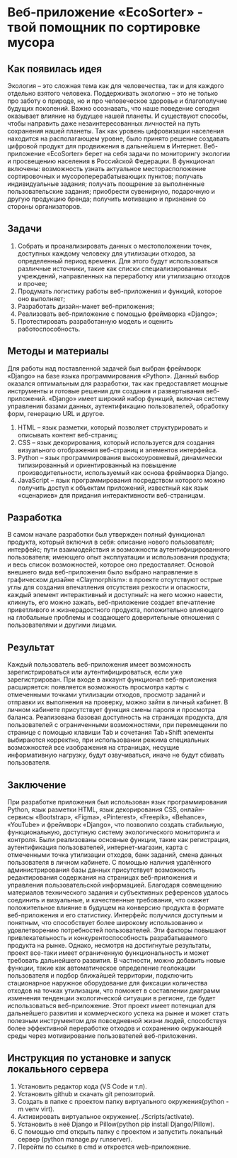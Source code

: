 # Веб-приложение «EcoSorter» - твой помощник по сортировке мусора
## Как появилась идея
Экология – это сложная тема как для человечества, так и для каждого отдельно взятого человека. Поддерживать экологию – это не только про заботу о природе, но и про человеческое здоровье и благополучие будущих поколений. Важно осознавать, что наше поведение сегодня оказывает влияние на будущее нашей планеты. И существуют способы, чтобы направить даже незаинтересованных личностей на путь сохранения нашей планеты. Так как уровень цифровизации населения находится на располагающем уровне, было принято решение создавать цифровой продукт для продвижения в дальнейшем в Интернет. Веб-приложение «EcoSorter» берет на себя задачи по мониторингу экологии и просвещению населения в Российской Федерации. В функционал включены: возможность узнать актуальное месторасположение сортировочных и мусороперерабатывающих пунктов; получать индивидуальные задания; получать поощрение за выполненные пользовательские задания; приобрести сувенирную, подарочную и другую продукцию бренда; получить мотивацию и признание со стороны организаторов.

## Задачи
1. Собрать и проанализировать данных о местоположении точек, доступных каждому человеку для утилизации отходов, за определенный период времени. Для этого будут использоваться различные источники, такие как списки специализированных учреждений, направленных на переработку или утилизацию отходов и прочее;
2. Продумать логистику работы веб-приложения и функций, которое оно выполняет;
3. Разработать дизайн-макет веб-приложения;
4. Реализовать веб-приложение с помощью фреймворка «Django»;
5. Протестировать разработанную модель и оценить работоспособность.

## Методы и материалы
Для работы над поставленной задачей был выбран фреймворк «Django» на базе языка программирования «Python». Данный выбор оказался оптимальным для разработки, так как предоставляет мощные инструменты и готовые решения для создания и развертывания веб-приложений. «Django» имеет широкий набор функций, включая систему управления базами данных, аутентификацию пользователей, обработку форм, генерацию URL и другое. 
1. HTML – язык разметки, который позволяет структурировать и описывать контент веб-страниц;
2. CSS – язык декорирования, который используется для создания визуального отображения веб-страниц и элементов интерфейса.
3. Python – язык программирования высокоуровневый, динамически типизированный и ориентированный на повышение производительности, используемый как основа фреймворка Django.
4. JavaScript – язык программирования посредством которого можно получить доступ к объектам приложений, известный как язык «сценариев» для придания интерактивности веб-страницам.

## Разработка
В самом начале разработки был утвержден полный функционал продукта, который включил в себя: описание нового пользователя; интерфейс; пути взаимодействия и возможности аутентифицированного пользователя; имеющего опыт эксплуатации и использования продукта; и весь список возможностей, которое оно предоставляет. 
Основой внешнего вида веб-приложения было выбрано направление в графическом дизайне «Claymorphism»: в проекте отсутствуют острые углы для создания впечатления отсутствия резкости и опасности, каждый элемент интерактивный и доступный: на него можно навести,  кликнуть, его можно зажать, веб-приложение создает впечатление приветливого и жизнерадостного продукта, положительно влияющего на глобальные проблемы и создающего доверительные отношения с пользователями и другими лицами. 

## Результат
Каждый пользователь веб-приложения имеет возможность зарегистрироваться или аутентифицироваться, если уже зарегистрирован. При входе в аккаунт функционал веб-приложения расширяется: появляется возможность просмотра карты с отмеченными точками утилизации отходов, просмотр заданий и отправки их выполнения на проверку, можно зайти в личный кабинет. В личном кабинете присутствует функция смены пароля и просмотра баланса. Реализована базовая доступность на страницах продукта, для пользователей с ограниченными возможностями, при перемещении по странице с помощью клавиши Tab и сочетания Tab+Shift элементы выбираются корректно, при использовании режима специальных возможностей все изображения на страницах, несущие информативную нагрузку, будут озвучиваться, иначе не будут сбивать пользователя.

## Заключение
При разработке приложения был использован язык программирования Python, язык разметки HTML, язык декорирования CSS, онлайн-сервисы «Bootstrap», «Figma», «Pinterest», «Freepik», «Behance», «YouTube» и фреймворк «Django», что позволило создать стабильную, функциональную, доступную систему экологического мониторинга и контроля. Были реализованы основные функции, такие как регистрация, аутентификация пользователей, интернет-магазин, карта с отмеченными точка утилизации отходов, банк заданий, смена данных пользователя в личном кабинете. С помощью наличия удалённого администрирования базы данных присутствует возможность редактирования содержания на страницах веб-приложения и управления пользовательской информацией.
Благодаря совмещению материалов технического задания и субъективных референсов удалось соединить и визуальные, и качественные требования, что окажет положительное влияние в будущем на конверсию продукта в формате веб-приложения и его статистику. Интерфейс получился доступным и понятным, что способствует более широкому использованию и удовлетворению потребностей пользователей. Эти факторы повышают привлекательность и конкурентоспособность разрабатываемого продукта на рынке.
Однако, несмотря на достигнутые результаты, проект все-таки имеет ограниченную функциональность и может требовать дальнейшего развития. В частности, можно добавить новые функции, такие как автоматическое определение геолокации пользователя и подбор ближайшей территории, подключить стационарное наружное оборудование для фиксации количества отходов на точках утилизации, что поможет в составлении диаграмм изменения тенденции экологической ситуации в регионе, где будет использоваться веб-приложение.
Этот проект имеет потенциал для дальнейшего развития и коммерческого успеха на рынке и может стать полезным инструментом для повседневной жизни людей, способствуя более эффективной переработке отходов и сохранению окружающей среды через мотивирование пользователей веб-приложения.

## Инструкция по установке и запуск локалььного сервера
1. Установить редактор кода (VS Code и т.п).
2. Установить github и скачать git репозиторий.
3. Создать в папке с проектом папку виртуального окружения(python -m venv virt).
4. Активировать виртуальное окружение(../Scripts/activate).
5. Установить в неё Django и Pillow(python pip install Django/Pillow).
6. С помощью cmd открыть папку с проектом и запустить локальный сервер (python manage.py runserver).
7. Перейти по ссылке в cmd и откроется web-приложение.
